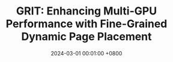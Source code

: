 ---
title:          "<strong>GRIT: Enhancing Multi-GPU Performance with Fine-Grained Dynamic Page Placement</strong>"
cover_text:     "<strong>HPCA 2024</strong>"
date:           2024-03-01 00:01:00 +0800
selected:       true
pub:            "The 30th IEEE International Symposium on High-Performance Computer Architecture"
pub_date:       "2025"

authors:
- Yueqi Wang*, <strong><u>Bingyao Li*</u></strong>, Aamer Jaleel, Jun Yang, and Xulong Tang

links:
  Paper: https://www.cell.com
---